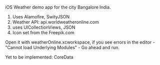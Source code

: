 iOS Weather demo app for the city Bangalore India. 

1. Uses Alamofire, SwityJSON
2. Weather API: api.worldweatheronline.com
3. uses UICollectionViews, JSON 
4. Icon set from the Freepik.com

Open it with weatherOnline.xcworkspace, if you see errors in the editor - "Cannot load Underlying Modules" - Go ahead and run. 

Yet to be implemented:
CoreData
